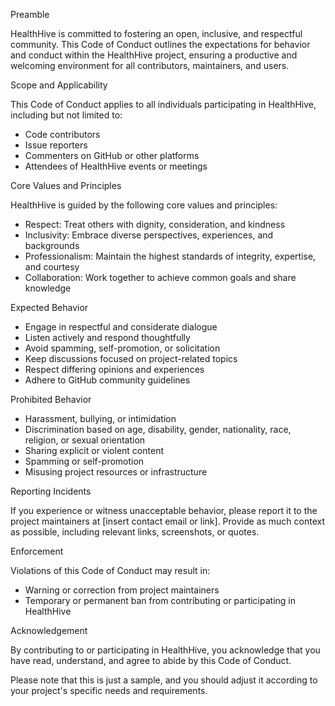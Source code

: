 Preamble

HealthHive is committed to fostering an open, inclusive, and respectful community. This Code of Conduct outlines the expectations for behavior and conduct within the HealthHive project, ensuring a productive and welcoming environment for all contributors, maintainers, and users.

Scope and Applicability

This Code of Conduct applies to all individuals participating in HealthHive, including but not limited to:

- Code contributors
- Issue reporters
- Commenters on GitHub or other platforms
- Attendees of HealthHive events or meetings

Core Values and Principles

HealthHive is guided by the following core values and principles:

- Respect: Treat others with dignity, consideration, and kindness
- Inclusivity: Embrace diverse perspectives, experiences, and backgrounds
- Professionalism: Maintain the highest standards of integrity, expertise, and courtesy
- Collaboration: Work together to achieve common goals and share knowledge

Expected Behavior

- Engage in respectful and considerate dialogue
- Listen actively and respond thoughtfully
- Avoid spamming, self-promotion, or solicitation
- Keep discussions focused on project-related topics
- Respect differing opinions and experiences
- Adhere to GitHub community guidelines

Prohibited Behavior

- Harassment, bullying, or intimidation
- Discrimination based on age, disability, gender, nationality, race, religion, or sexual orientation
- Sharing explicit or violent content
- Spamming or self-promotion
- Misusing project resources or infrastructure

Reporting Incidents

If you experience or witness unacceptable behavior, please report it to the project maintainers at [insert contact email or link]. Provide as much context as possible, including relevant links, screenshots, or quotes.

Enforcement

Violations of this Code of Conduct may result in:

- Warning or correction from project maintainers
- Temporary or permanent ban from contributing or participating in HealthHive

Acknowledgement

By contributing to or participating in HealthHive, you acknowledge that you have read, understand, and agree to abide by this Code of Conduct.

Please note that this is just a sample, and you should adjust it according to your project's specific needs and requirements.
